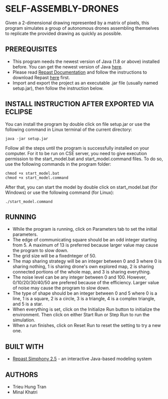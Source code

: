 # SELF-ASSEMBLY-DRONES
Given a 2-dimensional drawing represented by a matrix of pixels, this program simulates a group of autonomous drones assembling themselves to replicate the provided drawing  as quickly as possible.

## PREREQUISITES
* This program needs the newest version of Java (1.8 or above) installed before. You can get the newest version of Java [here](https://java.com/en/download/).
* Please read [Repast Documentation](https://repast.github.io/docs.html) and follow the instructions to download Repast [here](https://repast.github.io/download.html) first.
* Import and export the project as an executable .jar file (usually named setup.jar), then follow the instruction below.

## INSTALL INSTRUCTION AFTER EXPORTED VIA ECLIPSE
You can install the program by double click on file setup.jar or use the following command in Linux terminal of the current directory: 
```
java -jar setup.jar
```
Follow all the steps until the program is successfully installed on your computer.
For it to be run on CSE server, you need to give execution permission to the start_model.bat and start_model.command files. To do so, use the following commands in the program folder: 
```
chmod +x start_model.bat
chmod +x start_model.command
```
After that, you can start the model by double click on start_model.bat (for Windows) or use the following command (for Linux): 
```
./start_model.command
```

## RUNNING
- While the program is running, click on Parameters tab to set the initial parameters. 
- The edge of communicating square should be an odd integer starting from 5. A maximum of 13 is preferred because larger value may cause the program to slow down.
- The grid size will be a fixednteger of 50.
- The map sharing strategy will be an integer between 0 and 3 where 0 is sharing nothing, 1 is sharing drone's own explored map, 2 is sharing connected portions of the whole map, and 3 is sharing everything.
- The noise level can be any integer between 0 and 100. However, 0/10/20/30/40/50 are prefered because of the efficiency. Larger value of noise may cause the program to slow down.
- The type of shape should be an integer between 0 and 5 where 0 is a line, 1 is a square, 2 is a circle, 3 is a triangle, 4 is a complex triangle, and 5 is a star.
- When everything is set, click on the Initialize Run button to initialize the environment. Then click on either Start Run or Step Run to run the simulation. 
- When a run finishes, click on Reset Run to reset the setting to try a new one.

## BUILT WITH
- [Repast Simphony 2.5](https://repast.github.io/repast_simphony.html) - an interactive Java-based modeling system

## AUTHORS
- Trieu Hung Tran
- Minal Khatri 
